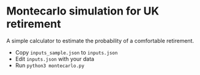 # Montecarlo simulation for UK retirement

A simple calculator to estimate the probability of a comfortable retirement.

- Copy `inputs_sample.json` to `inputs.json`
- Edit `inputs.json` with your data
- Run `python3 montecarlo.py`

 
